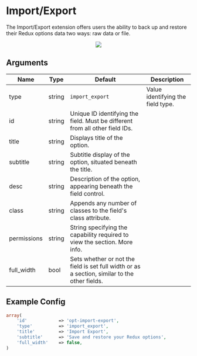 # Import/Export <Badge text="field" type="warn"/>

The Import/Export extension offers users the ability to back up and restore their Redux options data two ways: raw data or file.

<span style="display:block;text-align:center">![](./img/io.png)</span>

## Arguments
|Name|Type|Default|Description|
|--- |--- |--- |--- |
|type|string|`import_export`|Value identifying the field type.|
|id|string|Unique ID identifying the field. Must be different from all other field IDs.|
|title|string|Displays title of the option.|
|subtitle|string|Subtitle display of the option, situated beneath the title.|
|desc|string|Description of the option, appearing beneath the field control.|
|class|string|Appends any number of classes to the field's class attribute.|
|permissions|string|String specifying the capability required to view the section.   More info.|
|full_width|bool|Sets whether or not the field is set full width or as a section, similar to the other fields.|



## Example Config
```php
array(
    'id'            => 'opt-import-export',
    'type'          => 'import_export',
    'title'         => 'Import Export',
    'subtitle'      => 'Save and restore your Redux options',
    'full_width'    => false,
)
```
